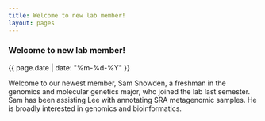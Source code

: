 ```yaml
---
title: Welcome to new lab member!
layout: pages
---
```


### Welcome to new lab member!

{{ page.date | date: "%m-%d-%Y" }}

Welcome to our newest member, Sam Snowden, a freshman in the genomics and molecular genetics major, who joined the lab last semester. Sam has been assisting Lee with annotating SRA metagenomic samples. He is broadly interested in genomics and bioinformatics.



